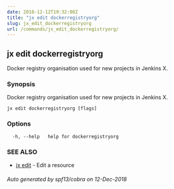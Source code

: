 ```yaml
---
date: 2018-12-12T19:32:08Z
title: "jx edit dockerregistryorg"
slug: jx_edit_dockerregistryorg
url: /commands/jx_edit_dockerregistryorg/
---
```

## jx edit dockerregistryorg

Docker registry organisation used for new projects in Jenkins X.

### Synopsis

Docker registry organisation used for new projects in Jenkins X.

```
jx edit dockerregistryorg [flags]
```

### Options

```
  -h, --help   help for dockerregistryorg
```

### SEE ALSO

* [jx edit](/commands/jx_edit/)	 - Edit a resource

###### Auto generated by spf13/cobra on 12-Dec-2018
